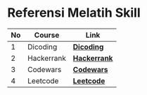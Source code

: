 # Referensi Melatih Skill

| No  | Course     | Link                                                                                 |
| --- | ---------- | ------------------------------------------------------------------------------------ |
| 1   | Dicoding   | **[Dicoding ](https://www.dicoding.com/)**                                           |
| 2   | Hackerrank | **[Hackerrank](https://www.hackerrank.com/domains/tutorials/10-days-of-javascript)** |
| 3   | Codewars   | **[Codewars](https://www.codewars.com/dashboard)**                                   |
| 4   | Leetcode   | **[Leetcode ](https://leetcode.com/)**                                               |
